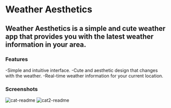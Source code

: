 # Weather Aesthetics
## Weather Aesthetics is a simple and cute weather app that provides you with the latest weather information in your area. 
### Features
-Simple and intuitive interface.
-Cute and aesthetic design that changes with the weather.
-Real-time weather information for your current location.

### Screenshots

![cat-readme](https://user-images.githubusercontent.com/34379806/227741542-58f2ca1e-646e-42f3-b8c7-893f74bb1b17.png)
![cat2-readme](https://user-images.githubusercontent.com/34379806/227741546-124d1c66-ef8b-4874-b2ca-d4dfa60678ac.png)
